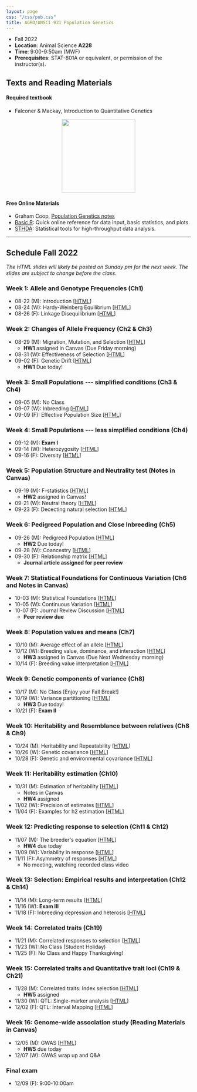 ```yaml
---
layout: page
css: "/css/pub.css"
title: AGRO/ANSCI 931 Population Genetics
---  
```



- Fall 2022
- **Location**: Animal Science __A228__
- **Time**: 9:00-9:50am (MWF)
- **Prerequisites**: STAT-801A or equivalent, or permission of the instructor(s).


## Texts and Reading Materials

#### Required textbook
- Falconer & Mackay, Introduction to Quantitative Genetics   

<p align="center">
  <img height="200" src="https://i.imgur.com/ZHwjtm7.png?1">
</p>

#### Free Online Materials
- Graham Coop, [Population Genetics notes](https://gcbias.org/population-genetics-notes/)
- [Basic R](https://www.statmethods.net/): Quick online reference for data input, basic statistics, and plots.
- [STHDA](http://www.sthda.com/english/): Statistical tools for high-throughput data analysis.

--------------------

## Schedule Fall 2022

_The HTML slides will likely be posted on Sunday pm for the next week. The slides are subject to change before the class._

### **Week 1**: Allele and Genotype Frequencies (Ch1)
- 08-22 (M): Introduction [[HTML](https://jyanglab.com/slides/2022-agro931/week1/week1_c1.html)]
- 08-24 (W): Hardy-Weinberg Equilibrium [[HTML](https://jyanglab.com/slides/2022-agro931/week1/week1_c2.html)]
- 08-26 (F): Linkage Disequilibrium [[HTML](https://jyanglab.com/slides/2022-agro931/week1/week1_c3.html)]



### **Week 2**: Changes of Allele Frequency (Ch2 & Ch3)
- 08-29 (M): Migration, Mutation, and Selection [[HTML](https://jyanglab.com/slides/2022-agro931/week2/week2_c1.html)]
  - __HW1__ assigned in Canvas (Due Friday morning)
- 08-31 (W): Effectiveness of Selection [[HTML](https://jyanglab.com/slides/2022-agro931/week2/week2_c2.html)]
- 09-02 (F): Genetic Drift [[HTML](https://jyanglab.com/slides/2022-agro931/week2/week2_c3.html)]
  - __HW1__ Due today!

### **Week 3**: Small Populations --- simplified conditions (Ch3 & Ch4)
- 09-05 (M): No Class
- 09-07 (W): Inbreeding [[HTML](https://jyanglab.com/slides/2022-agro931/week3/week3_c2.html)]
- 09-09 (F): Effective Population Size [[HTML](https://jyanglab.com/slides/2022-agro931/week3/week3_c3.html)]

### **Week 4**: Small Populations --- less simplified conditions (Ch4)
- 09-12 (M): __Exam I__
- 09-14 (W): Heterozygosity [[HTML](https://jyanglab.com/slides/2022-agro931/week4/week4_c2.html)]
- 09-16 (F): Diversity [[HTML](https://jyanglab.com/slides/2022-agro931/week4/week4_c3.html)]

### **Week 5**: Population Structure and Neutrality test (Notes in Canvas)
- 09-19 (M): F-statistics [[HTML](https://jyanglab.com/slides/2022-agro931/week5/week5_c1.html)]
  - __HW2__ assigned in Canvas!
- 09-21 (W): Neutral theory [[HTML](https://jyanglab.com/slides/2022-agro931/week5/week5_c2.html)]
- 09-23 (F): Dececting natural selection [[HTML](https://jyanglab.com/slides/2022-agro931/week5/week5_c3.html)]

### **Week 6**: Pedigreed Population and Close Inbreeding (Ch5)
- 09-26 (M): Pedigreed Population [[HTML](https://jyanglab.com/slides/2022-agro931/week6/week6_c1.html)]
  - __HW2__ Due today!
- 09-28 (W): Coancestry [[HTML](https://jyanglab.com/slides/2022-agro931/week6/week6_c2.html)]
- 09-30 (F): Relationship matrix [[HTML](https://jyanglab.com/slides/2022-agro931/week6/week6_c3.html)]
  - __Journal article assigned for peer review__

### **Week 7**: Statistical Foundations for Continuous Variation (Ch6 and Notes in Canvas)
- 10-03 (M): Statistical Foundations [[HTML](https://jyanglab.com/slides/2022-agro931/week7/week7_c1.html)]
- 10-05 (W): Continuous Variation [[HTML](https://jyanglab.com/slides/2022-agro931/week7/week7_c2.html)]
- 10-07 (F): Journal Review Discussion [[HTML](https://jyanglab.com/slides/2022-agro931/week7/week7_c3.html)]
  - __Peer review due__

### **Week 8**: Population values and means (Ch7)
- 10/10 (M): Average effect of an allele [[HTML](https://jyanglab.com/slides/2022-agro931/week8/week8_c1.html)]
- 10/12 (W): Breeding value, dominance, and interaction
[[HTML](https://jyanglab.com/slides/2022-agro931/week8/week8_c2.html)]
  - __HW3__ assigned in Canvas (Due Next Wednesday morning)
- 10/14 (F): Breeding value interpretation [[HTML](https://jyanglab.com/slides/2022-agro931/week8/week8_c3.html)]

### **Week 9**: Genetic components of variance (Ch8)
- 10/17 (M): No Class [Enjoy your Fall Break!]
- 10/19 (W): Variance partitioning [[HTML](https://jyanglab.com/slides/2022-agro931/week9/w9_c1.html)]
  - __HW3__ Due today!
- 10/21 (F): __Exam II__

### **Week 10**: Heritability and Resemblance between relatives (Ch8 & Ch9)
- 10/24 (M): Heritability and Repeatability [[HTML](https://jyanglab.com/slides/2022-agro931/week10/w10_c1.html)]
- 10/26 (W): Genetic covariance [[HTML](https://jyanglab.com/slides/2022-agro931/week10/w10_c2.html)]
- 10/28 (F): Genetic and environmental covariance [[HTML](https://jyanglab.com/slides/2022-agro931/week10/w10_c3.html)]

### **Week 11**: Heritability estimation (Ch10)
- 10/31 (M): Estimation of heritability [[HTML](https://jyanglab.com/slides/2022-agro931/week11/w11_c1.html)]
  - Notes in Canvas
  - __HW4__ assigned
- 11/02 (W): Precision of estimates [[HTML](https://jyanglab.com/slides/2022-agro931/week11/w11_c2.html)]  
- 11/04 (F): Examples for h2 estimation [[HTML](https://jyanglab.com/slides/2022-agro931/week11/w11_c3.html)]

### **Week 12**: Predicting response to selection (Ch11 & Ch12)
- 11/07 (M): The breeder's equation [[HTML](https://jyanglab.com/slides/2022-agro931/week12/w12_c1.html)]
  - __HW4__ due today
- 11/09 (W): Variability in response [[HTML](https://jyanglab.com/slides/2022-agro931/week12/w12_c2.html)]
- 11/11 (F): Asymmetry of responses [[HTML](https://jyanglab.com/slides/2022-agro931/week12/w12_c3.html)]
  - No meeting, watching recorded class video

### **Week 13**: Selection: Empirical results and interpretation (Ch12 & Ch14)
- 11/14 (M): Long-term results [[HTML](https://jyanglab.com/slides/2022-agro931/week13/week13_c1.html)]
- 11/16 (W): __Exam III__
- 11/18 (F): Inbreeding depression and heterosis [[HTML](https://jyanglab.com/slides/2022-agro931/week13/w13_c3.html)]

### **Week 14**: Correlated traits (Ch19)
- 11/21 (M): Correlated responses to selection [[HTML](https://jyanglab.com/slides/2022-agro931/week14/w14_c1.html)]
- 11/23 (W): No Class (Student Holiday)
- 11/25 (F): No Class and Happy Thanksgiving!

### **Week 15**: Correlated traits and Quantitative trait loci  (Ch19 & Ch21)
- 11/28 (M): Correlated traits: Index selection [[HTML](https://jyanglab.com/slides/2022-agro931/week15/w15_c1.html)]
  - __HW5__ assigned
- 11/30 (W): QTL: Single-marker analysis [[HTML](https://jyanglab.com/slides/2022-agro931/week15/w15-c2.html)]
- 12/02 (F): QTL: Interval Mapping [[HTML](https://jyanglab.com/slides/2022-agro931/week15/w15-c3.html)]

<!--

- 11/23 (W): Index selection [[HTML]()]

### **Ch.21**: Quantitative trait loci 
- 12/11 (W): QTL: Single-marker analysis [[HTML](chapters/Ch21-2019/Ch21_2019-c1.html#1)]
- 12/13 (M): QTL: Interval Mapping [[HTML](chapters/Ch21-2019/Ch21_2019-c2.html#1)]

### **Ch.21**: Quantitative trait loci 
- 12/13 (M): Mapping QTL: Introduction [[HTML](chapters/Ch21/Ch21-c1.html#1)], [[pdf](chapters/Ch21/Ch21_11-26-2018_M.pdf)] 
- 12/16 (W): QTL: Single-marker analysis [[HTML](chapters/Ch21/Ch21-c3.html#1)], [[pdf](chapters/Ch21/Ch21_11-30-2018_F.pdf)], [[lab](chapters/Ch21/lab21-c1.html#)] 
- 12/03 (M): QTL: Interval Mapping [[HTML](chapters/Ch21/Ch21-c4.html#1)], [[pdf](chapters/Ch21/Ch21_12-03-2018_M.pdf)], [[lab](chapters/Ch21/lab21-c1.html#)]
- 12/07 (F): Last class [[HTML](chapters/Ch21/Ch21-c5.html#1)], [[pdf](chapters/Ch21/Ch21_12-07-2018_F.pdf)]
-->

<!---
- 10/23 (F): R for Heritability calculation [__HW1 Due__] [Zoom, [Lab3](https://jyanglab.com/AGRO-931/chapters/Ch8/lab3_2020.html)]
- 10/30 (F): R for covariance computation [__HW2 Due__] [Zoom]


### Wrapping up of the semester [Slides in canvas]
- 11/16 (M): Mapping the trait-associated markers [[lab4](https://jyanglab.com/AGRO-931/chapters/Chn/lab4_2020.html)]
- 11/18 (W): A sib-design example [see Lab4]
- 11/20 (F): Q&A [Zoom]


- 12/07 (W): GWAS2 [[HTML]()]
-->

### **Week 16**: Genome-wide association study  (Reading Materials in Canvas)
- 12/05 (M): GWAS [[HTML](https://jyanglab.com/slides/2022-agro931/week16/week16_gwas.html)]
  - __HW5__ due today
- 12/07 (W): GWAS wrap up and Q&A  
### **Final exam**
- 12/09 (F): 9:00-10:00am

